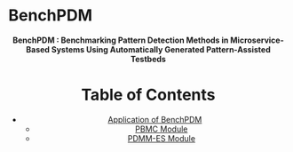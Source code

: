 # BenchPDM

<div align="center">


**BenchPDM : Benchmarking Pattern Detection Methods 
in Microservice-Based Systems Using Automatically Generated Pattern-Assisted Testbeds**

# Table of Contents
- [Application of BenchPDM](#Application_of_BenchPDM)
   - [PBMC Module](#PBMC_Module)
   - [PDMM-ES Module](#PDM-ES_Module)

